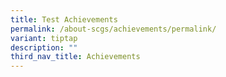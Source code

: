 ```yaml
---
title: Test Achievements
permalink: /about-scgs/achievements/permalink/
variant: tiptap
description: ""
third_nav_title: Achievements
---
```

